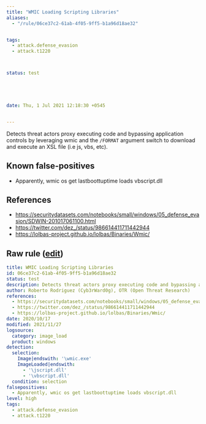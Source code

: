 ```yaml
---
title: "WMIC Loading Scripting Libraries"
aliases:
  - "/rule/06ce37c2-61ab-4f05-9ff5-b1a96d18ae32"


tags:
  - attack.defense_evasion
  - attack.t1220



status: test





date: Thu, 1 Jul 2021 12:18:30 +0545


---
```


Detects threat actors proxy executing code and bypassing application controls by leveraging wmic and the `/FORMAT` argument switch to download and execute an XSL file (i.e js, vbs, etc).

<!--more-->


## Known false-positives

* Apparently, wmic os get lastboottuptime loads vbscript.dll



## References

* https://securitydatasets.com/notebooks/small/windows/05_defense_evasion/SDWIN-201017061100.html
* https://twitter.com/dez_/status/986614411711442944
* https://lolbas-project.github.io/lolbas/Binaries/Wmic/


## Raw rule ([edit](https://github.com/SigmaHQ/sigma/edit/master/rules/windows/image_load/image_load_wmic_remote_xsl_scripting_dlls.yml))
```yaml
title: WMIC Loading Scripting Libraries
id: 06ce37c2-61ab-4f05-9ff5-b1a96d18ae32
status: test
description: Detects threat actors proxy executing code and bypassing application controls by leveraging wmic and the `/FORMAT` argument switch to download and execute an XSL file (i.e js, vbs, etc).
author: Roberto Rodriguez (Cyb3rWard0g), OTR (Open Threat Research)
references:
  - https://securitydatasets.com/notebooks/small/windows/05_defense_evasion/SDWIN-201017061100.html
  - https://twitter.com/dez_/status/986614411711442944
  - https://lolbas-project.github.io/lolbas/Binaries/Wmic/
date: 2020/10/17
modified: 2021/11/27
logsource:
  category: image_load
  product: windows
detection:
  selection:
    Image|endswith: '\wmic.exe'
    ImageLoaded|endswith:
      - '\jscript.dll'
      - '\vbscript.dll'
  condition: selection
falsepositives:
  - Apparently, wmic os get lastboottuptime loads vbscript.dll
level: high
tags:
  - attack.defense_evasion
  - attack.t1220

```
